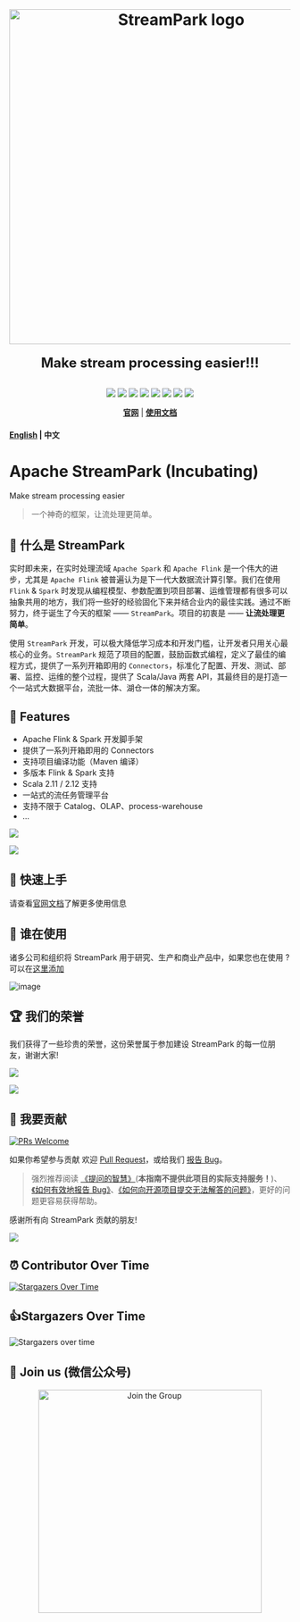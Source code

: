 <div align="center">
    <br/>
    <h1>
        <a href="https://streampark.apache.org" target="_blank" rel="noopener noreferrer">
        <img width="600" src="https://streampark.apache.org/image/logo1.svg" alt="StreamPark logo">
        </a>
    </h1>
    <strong style="font-size: 1.5rem">Make stream processing easier!!!</strong>
</div>

<br/>

<p align="center">
  <img src="https://tokei.rs/b1/github/apache/streampark">
  <img src="https://img.shields.io/github/v/release/apache/streampark.svg">
  <img src="https://img.shields.io/github/stars/apache/streampark">
  <img src="https://img.shields.io/github/forks/apache/streampark">
  <img src="https://img.shields.io/github/issues/apache/streampark">
  <img src="https://img.shields.io/github/downloads/apache/streampark/total.svg">
  <img src="https://img.shields.io/github/languages/count/apache/streampark">
  <a href="https://www.apache.org/licenses/LICENSE-2.0.html"><img src="https://img.shields.io/badge/license-Apache%202-4EB1BA.svg"></a>
</p>


<div align="center">

**[官网](https://streampark.apache.org)** |
**[使用文档](https://streampark.apache.org/docs/intro)**

</div>

#### [English](README.md) | 中文

# Apache StreamPark (Incubating)

Make stream processing easier

> 一个神奇的框架，让流处理更简单。

## 🚀 什么是 StreamPark

实时即未来，在实时处理流域 `Apache Spark` 和 `Apache Flink` 是一个伟大的进步，尤其是 `Apache Flink` 被普遍认为是下一代大数据流计算引擎。我们在使用 `Flink` & `Spark` 时发现从编程模型、参数配置到项目部署、运维管理都有很多可以抽象共用的地方，我们将一些好的经验固化下来并结合业内的最佳实践。通过不断努力，终于诞生了今天的框架 —— `StreamPark`。项目的初衷是 —— **让流处理更简单**。

使用 `StreamPark` 开发，可以极大降低学习成本和开发门槛，让开发者只用关心最核心的业务。`StreamPark` 规范了项目的配置，鼓励函数式编程，定义了最佳的编程方式，提供了一系列开箱即用的 `Connectors`，标准化了配置、开发、测试、部署、监控、运维的整个过程，提供了 Scala/Java 两套 API，其最终目的是打造一个一站式大数据平台，流批一体、湖仓一体的解决方案。

## 🎉 Features

* Apache Flink & Spark 开发脚手架
* 提供了一系列开箱即用的 Connectors
* 支持项目编译功能（Maven 编译）
* 多版本 Flink & Spark 支持
* Scala 2.11 / 2.12 支持
* 一站式的流任务管理平台
* 支持不限于 Catalog、OLAP、process-warehouse
* ...

![](https://streampark.apache.org/image/dashboard.png)

![](https://user-images.githubusercontent.com/13284744/142746864-d807d728-423f-41c3-b90d-45ce2c21936b.png)

## 🚀 快速上手

请查看[官网文档](https://streampark.apache.org/docs/intro)了解更多使用信息

## 💋 谁在使用

诸多公司和组织将 StreamPark 用于研究、生产和商业产品中，如果您也在使用 ? 可以在[这里添加](https://github.com/streamxhub/streamx/issues/163)

![image](https://user-images.githubusercontent.com/13284744/182794423-b77a09dd-ed45-4e87-a1bb-2a4646951f22.png)

## 🏆 我们的荣誉

我们获得了一些珍贵的荣誉，这份荣誉属于参加建设 StreamPark 的每一位朋友，谢谢大家!

![](https://user-images.githubusercontent.com/13284744/142746797-85ebf7b4-4105-4b5b-a023-0689c7fd1d2d.png)

![](https://user-images.githubusercontent.com/13284744/174478150-78e078b2-739f-49a3-8d49-d4763a01268f.jpg)

## 🤝 我要贡献

[![PRs Welcome](https://img.shields.io/badge/PRs-welcome-brightgreen.svg?style=flat-square)](https://github.com/apache/streampark/pulls)

如果你希望参与贡献 欢迎 [Pull Request](https://github.com/apache/streampark/pulls)，或给我们 [报告 Bug](https://github.com/apache/streampark/issues/new/choose)。

> 强烈推荐阅读 [《提问的智慧》](https://github.com/ryanhanwu/How-To-Ask-Questions-The-Smart-Way)(**本指南不提供此项目的实际支持服务！**)、[《如何有效地报告 Bug》](http://www.chiark.greenend.org.uk/%7Esgtatham/bugs-cn.html)、[《如何向开源项目提交无法解答的问题》](https://zhuanlan.zhihu.com/p/25795393)，更好的问题更容易获得帮助。

感谢所有向 StreamPark 贡献的朋友!

<a href="https://github.com/apache/streampark/graphs/contributors">
    <img src="https://contrib.rocks/image?repo=apache/streampark" />
</a>


## ⏰ Contributor Over Time

[![Stargazers Over Time](https://contributor-overtime-api.git-contributor.com/contributors-svg?chart=contributorOverTime&repo=apache/incubator-streampark)](https://git-contributor.com?chart=contributorOverTime&repo=apache/incubator-streampark)

## 👍Stargazers Over Time

![Stargazers over time](https://starchart.cc/apache/streampark.svg)

## 💬 Join us (微信公众号)

<div align="center">
    <img src="https://streampark.apache.org/image/wx_qr.png" alt="Join the Group" height="400px"><br>
</div>
